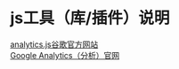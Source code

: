 # js工具（库/插件）说明
[analytics.js谷歌官方网站](https://developers.google.cn/analytics/devguides/collection/analyticsjs)<br>
[Google Analytics（分析）官网](https://developers.google.cn/analytics)<br>
